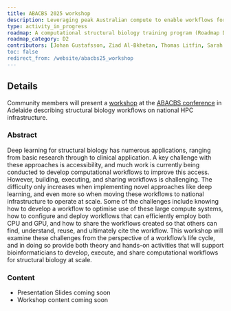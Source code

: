 ```yaml
---
title: ABACBS 2025 workshop
description: Leveraging peak Australian compute to enable workflows for predictive structural biology at scale
type: activity_in_progress
roadmap: A computational structural biology training program (Roadmap D2)
roadmap_category: D2
contributors: [Johan Gustafsson, Ziad Al-Bkhetan, Thomas Litfin, Sarah Beecroft, Georgie Samaha, Mitchell O'Brien, Farah Zaib Khan]
toc: false
redirect_from: /website/abacbs25_workshop
---
```

 
## Details
 
Community members will present a [workshop](https://blackochrelabs.au/abacbs2025_workshops/) at the [ABACBS conference](https://www.abacbs.org/abacbs2025) in Adelaide describing structural biology workflows on national HPC infrastructure.
 
### Abstract
 
Deep learning for structural biology has numerous applications, ranging from basic research through to clinical application. A key challenge with these approaches is accessibility, and much work is currently being conducted to develop computational workflows to improve this access. However, building, executing, and sharing workflows is challenging. The difficulty only increases when implementing novel approaches like deep learning, and even more so when moving these workflows to national infrastructure to operate at scale. Some of the challenges include knowing how to develop a workflow to optimise use of these large compute systems, how to configure and deploy workflows that can efficiently employ both CPU and GPU, and how to share the workflows created so that others can find, understand, reuse, and ultimately cite the workflow. This workshop will examine these challenges from the perspective of a workflow’s life cycle, and in doing so provide both theory and hands-on activities that will support bioinformaticians to develop, execute, and share computational workflows for structural biology at scale.
 
### Content
 
- Presentation Slides coming soon
- Workshop content coming soon